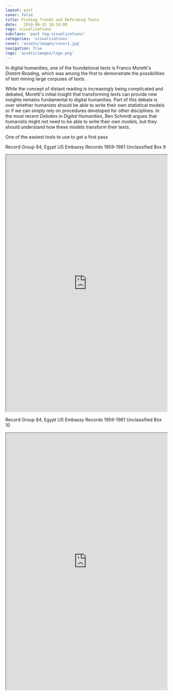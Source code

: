 ```yaml
---
layout: post
cover: false
title: Finding Trends and Deforming Texts
date:   2016-06-22 10:18:00
tags: visualizations 
subclass: 'post tag-visualizations'
categories: 'visualizations'
cover: 'assets/images/cover1.jpg'
navigation: True
logo: 'assets/images/logo.png'
---
```

In digital humanities, one of the foundational texts is Franco Moretti's *Distant Reading*, which was among the first to demonstrate the possibilities of text mining large corpuses of texts. 

While the concept of distant reading is increasingly being complicated and debated, Moretti's initial insight that transforming texts can provide new insights remains fundamental to digital humanities. Part of this debate is over whether humanists should be able to write their own statistical models or if we can simply rely on procedures developed for other disciplines. In the most recent *Debates in Digital Humanities*, Ben Schmidt argues that humanists might not need to be able to write their own models, but they should understand how these models transform their texts. 

One of the easiest tools to use to get a first pass 


Record Group 84, Egypt US Embassy Records 1959-1961 Unclassified Box 9

<!--    Exported from Voyant Tools: http://voyant-tools.org/.
Please note that this is an early version and the API may change.
Feel free to change the height and width values below: -->
<iframe style='width: 100%; height: 800px' src='http://voyant-tools.org:80/?analysis=pca&limit=500&dimensions=2&clusters=5&comparisonType=raw&corpus=19c5cdf8c6b39b006736560a952526eb&view=ScatterPlot'></iframe>

Record Group 84, Egypt US Embassy Records 1959-1961 Unclassified Box 10 
<!--    Exported from Voyant Tools: http://voyant-tools.org/.
Please note that this is an early version and the API may change.
Feel free to change the height and width values below: -->
<iframe style='width: 100%; height: 800px' src='http://voyant-tools.org:80/?analysis=pca&limit=500&dimensions=2&clusters=5&comparisonType=raw&corpus=cdfff416e4d8ca9ff284cdbf32428081&view=ScatterPlot'></iframe>